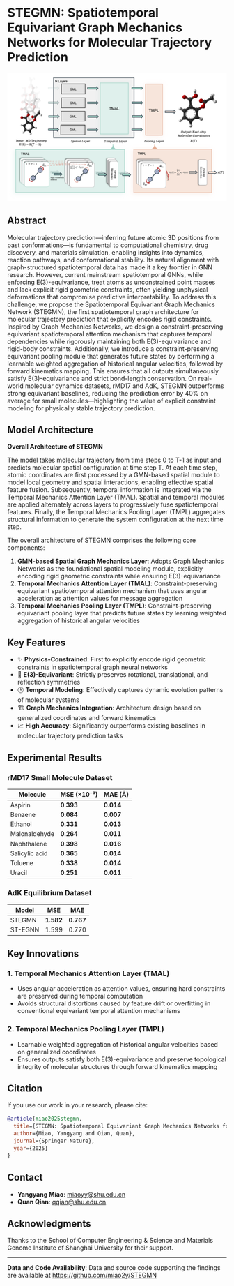 # STEGMN: Spatiotemporal Equivariant Graph Mechanics Networks for Molecular Trajectory Prediction

![STEGMN Model Architecture](model.png)

## Abstract

Molecular trajectory prediction—inferring future atomic 3D positions from past conformations—is fundamental to computational chemistry, drug discovery, and materials simulation, enabling insights into dynamics, reaction pathways, and conformational stability. Its natural alignment with graph-structured spatiotemporal data has made it a key frontier in GNN research. However, current mainstream spatiotemporal GNNs, while enforcing E(3)-equivariance, treat atoms as unconstrained point masses and lack explicit rigid geometric constraints, often yielding unphysical deformations that compromise predictive interpretability. To address this challenge, we propose the Spatiotemporal Equivariant Graph Mechanics Network (STEGMN), the first spatiotemporal graph architecture for molecular trajectory prediction that explicitly encodes rigid constraints. Inspired by Graph Mechanics Networks, we design a constraint-preserving equivariant spatiotemporal attention mechanism that captures temporal dependencies while rigorously maintaining both E(3)-equivariance and rigid-body constraints. Additionally, we introduce a constraint-preserving equivariant pooling module that generates future states by performing a learnable weighted aggregation of historical angular velocities, followed by forward kinematics mapping. This ensures that all outputs simultaneously satisfy E(3)-equivariance and strict bond-length conservation. On real-world molecular dynamics datasets, rMD17 and AdK, STEGMN outperforms strong equivariant baselines, reducing the prediction error by 40% on average for small molecules—highlighting the value of explicit constraint modeling for physically stable trajectory prediction.

## Model Architecture

**Overall Architecture of STEGMN**

The model takes molecular trajectory from time steps 0 to T-1 as input and predicts molecular spatial configuration at time step T. At each time step, atomic coordinates are first processed by a GMN-based spatial module to model local geometry and spatial interactions, enabling effective spatial feature fusion. Subsequently, temporal information is integrated via the Temporal Mechanics Attention Layer (TMAL). Spatial and temporal modules are applied alternately across layers to progressively fuse spatiotemporal features. Finally, the Temporal Mechanics Pooling Layer (TMPL) aggregates structural information to generate the system configuration at the next time step.

The overall architecture of STEGMN comprises the following core components:

1. **GMN-based Spatial Graph Mechanics Layer**: Adopts Graph Mechanics Networks as the foundational spatial modeling module, explicitly encoding rigid geometric constraints while ensuring E(3)-equivariance
2. **Temporal Mechanics Attention Layer (TMAL)**: Constraint-preserving equivariant spatiotemporal attention mechanism that uses angular acceleration as attention values for message aggregation
3. **Temporal Mechanics Pooling Layer (TMPL)**: Constraint-preserving equivariant pooling layer that predicts future states by learning weighted aggregation of historical angular velocities

## Key Features

- ✨ **Physics-Constrained**: First to explicitly encode rigid geometric constraints in spatiotemporal graph neural networks
- 🔄 **E(3)-Equivariant**: Strictly preserves rotational, translational, and reflection symmetries
- 🕒 **Temporal Modeling**: Effectively captures dynamic evolution patterns of molecular systems
- 🏗️ **Graph Mechanics Integration**: Architecture design based on generalized coordinates and forward kinematics
- 📈 **High Accuracy**: Significantly outperforms existing baselines in molecular trajectory prediction tasks

## Experimental Results

### rMD17 Small Molecule Dataset

| Molecule | MSE (×10⁻³) | MAE (Å) |
|----------|-------------|---------|
| Aspirin | **0.393** | **0.014** |
| Benzene | **0.084** | **0.007** |
| Ethanol | **0.331** | **0.013** |
| Malonaldehyde | **0.264** | **0.011** |
| Naphthalene | **0.398** | **0.016** |
| Salicylic acid | **0.365** | **0.014** |
| Toluene | **0.338** | **0.014** |
| Uracil | **0.251** | **0.011** |

### AdK Equilibrium Dataset

| Model | MSE | MAE |
|-------|-----|-----|
| STEGMN | **1.582** | **0.767** |
| ST-EGNN | 1.599 | 0.770 |


## Key Innovations

### 1. Temporal Mechanics Attention Layer (TMAL)
- Uses angular acceleration as attention values, ensuring hard constraints are preserved during temporal computation
- Avoids structural distortions caused by feature drift or overfitting in conventional equivariant temporal attention mechanisms

### 2. Temporal Mechanics Pooling Layer (TMPL)
- Learnable weighted aggregation of historical angular velocities based on generalized coordinates
- Ensures outputs satisfy both E(3)-equivariance and preserve topological integrity of molecular structures through forward kinematics mapping

## Citation

If you use our work in your research, please cite:

```bibtex
@article{miao2025stegmn,
  title={STEGMN: Spatiotemporal Equivariant Graph Mechanics Networks for Molecular Trajectory Prediction},
  author={Miao, Yangyang and Qian, Quan},
  journal={Springer Nature},
  year={2025}
}
```

## Contact

- **Yangyang Miao**: miaoyy@shu.edu.cn
- **Quan Qian**: qqian@shu.edu.cn

## Acknowledgments

Thanks to the School of Computer Engineering & Science and Materials Genome Institute of Shanghai University for their support.

---

**Data and Code Availability**: Data and source code supporting the findings are available at https://github.com/miao2y/STEGMN
